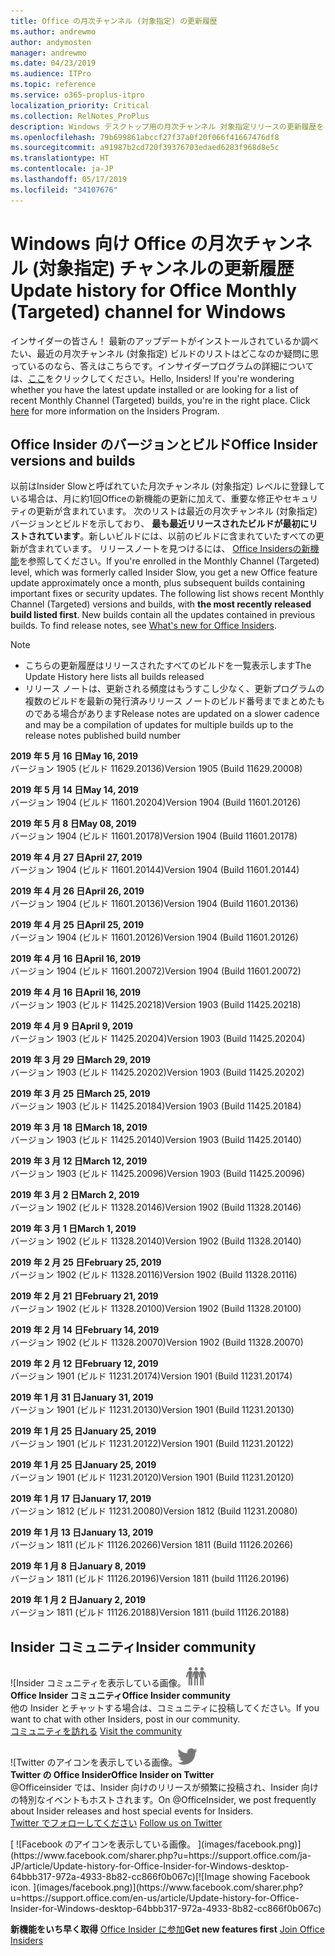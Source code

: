 ```yaml
---
title: Office の月次チャンネル (対象指定) の更新履歴
ms.author: andrewmo
author: andymosten
manager: andrewmo
ms.date: 04/23/2019
ms.audience: ITPro
ms.topic: reference
ms.service: o365-proplus-itpro
localization_priority: Critical
ms.collection: RelNotes_ProPlus
description: Windows デスクトップ用の月次チャンネル 対象指定リリースの更新履歴を Insider の皆様に提供します。
ms.openlocfilehash: 79b699861abccf27f37a0f20f066f41667476df8
ms.sourcegitcommit: a91987b2cd720f39376703edaed6283f968d8e5c
ms.translationtype: HT
ms.contentlocale: ja-JP
ms.lasthandoff: 05/17/2019
ms.locfileid: "34107676"
---
```

# <a name="update-history-for-office-monthly-targeted-channel-for-windows"></a><span data-ttu-id="59a4c-103">Windows 向け Office の月次チャンネル (対象指定) チャンネルの更新履歴</span><span class="sxs-lookup"><span data-stu-id="59a4c-103">Update history for Office Monthly (Targeted) channel for Windows</span></span>

<span data-ttu-id="59a4c-p101">インサイダーの皆さん！ 最新のアップデートがインストールされているか調べたい、最近の月次チャンネル (対象指定) ビルドのリストはどこなのか疑問に思っているのなら、答えはこちらです。インサイダープログラムの詳細については、[ここ](https://insider.office.com/)をクリックしてください。</span><span class="sxs-lookup"><span data-stu-id="59a4c-p101">Hello, Insiders! If you're wondering whether you have the latest update installed or are looking for a list of recent Monthly Channel (Targeted) builds, you're in the right place. Click [here](https://insider.office.com/) for more information on the Insiders Program.</span></span>

## <a name="office-insider-versions-and-builds"></a><span data-ttu-id="59a4c-107">Office Insider のバージョンとビルド</span><span class="sxs-lookup"><span data-stu-id="59a4c-107">Office Insider versions and builds</span></span>

<span data-ttu-id="59a4c-p102">以前はInsider Slowと呼ばれていた月次チャンネル (対象指定) レベルに登録している場合は、月に約1回Officeの新機能の更新に加えて、重要な修正やセキュリティの更新が含まれています。 次のリストは最近の月次チャンネル (対象指定) バージョンとビルドを示しており、 **最も最近リリースされたビルドが最初にリストされています**。新しいビルドには、以前のビルドに含まれていたすべての更新が含まれています。 リリースノートを見つけるには、 [Office Insidersの新機能](https://support.office.com/ja-JP/article/what-s-new-for-office-insiders-c152d1e2-96ff-4ce9-8c14-e74e13847a24)を参照してください。</span><span class="sxs-lookup"><span data-stu-id="59a4c-p102">If you're enrolled in the Monthly Channel (Targeted) level, which was formerly called Insider Slow, you get a new Office feature update approximately once a month, plus subsequent builds containing important fixes or security updates. The following list shows recent Monthly Channel (Targeted) versions and builds, with **the most recently released build listed first**. New builds contain all the updates contained in previous builds. To find release notes, see [What's new for Office Insiders](https://support.office.com/en-us/article/what-s-new-for-office-insiders-c152d1e2-96ff-4ce9-8c14-e74e13847a24).</span></span>

> [!NOTE]
> - <span data-ttu-id="59a4c-112">こちらの更新履歴はリリースされたすべてのビルドを一覧表示します</span><span class="sxs-lookup"><span data-stu-id="59a4c-112">The Update History here lists all builds released</span></span>
> - <span data-ttu-id="59a4c-113">リリース ノートは、更新される頻度はもうすこし少なく、更新プログラムの複数のビルドを最新の発行済みリリース ノートのビルド番号までまとめたものである場合があります</span><span class="sxs-lookup"><span data-stu-id="59a4c-113">Release notes are updated on a slower cadence and may be a compilation of updates for multiple builds up to the release notes published build number</span></span>

[//]: # (削除禁止)

<span data-ttu-id="59a4c-115">**2019 年 5 月 16 日**</span><span class="sxs-lookup"><span data-stu-id="59a4c-115">**May 16, 2019**</span></span><br/>
<span data-ttu-id="59a4c-116">バージョン 1905 (ビルド 11629.20136)</span><span class="sxs-lookup"><span data-stu-id="59a4c-116">Version 1905 (Build 11629.20008)</span></span><br/>

<span data-ttu-id="59a4c-117">**2019 年 5 月 14 日**</span><span class="sxs-lookup"><span data-stu-id="59a4c-117">**May 14, 2019**</span></span><br/>
<span data-ttu-id="59a4c-118">バージョン 1904 (ビルド 11601.20204)</span><span class="sxs-lookup"><span data-stu-id="59a4c-118">Version 1904 (Build 11601.20126)</span></span><br/>

<span data-ttu-id="59a4c-119">**2019 年 5 月 8 日**</span><span class="sxs-lookup"><span data-stu-id="59a4c-119">**May 08, 2019**</span></span><br/>
<span data-ttu-id="59a4c-120">バージョン 1904 (ビルド 11601.20178)</span><span class="sxs-lookup"><span data-stu-id="59a4c-120">Version 1904 (Build 11601.20178)</span></span><br/>

<span data-ttu-id="59a4c-121">**2019 年 4 月 27 日**</span><span class="sxs-lookup"><span data-stu-id="59a4c-121">**April 27, 2019**</span></span><br/>
<span data-ttu-id="59a4c-122">バージョン 1904 (ビルド 11601.20144)</span><span class="sxs-lookup"><span data-stu-id="59a4c-122">Version 1904 (Build 11601.20144)</span></span><br/>

<span data-ttu-id="59a4c-123">**2019 年 4 月 26 日**</span><span class="sxs-lookup"><span data-stu-id="59a4c-123">**April 26, 2019**</span></span><br/>
<span data-ttu-id="59a4c-124">バージョン 1904 (ビルド 11601.20136)</span><span class="sxs-lookup"><span data-stu-id="59a4c-124">Version 1904 (Build 11601.20136)</span></span><br/>

<span data-ttu-id="59a4c-125">**2019 年 4 月 25 日**</span><span class="sxs-lookup"><span data-stu-id="59a4c-125">**April 25, 2019**</span></span><br/>
<span data-ttu-id="59a4c-126">バージョン 1904 (ビルド 11601.20126)</span><span class="sxs-lookup"><span data-stu-id="59a4c-126">Version 1904 (Build 11601.20126)</span></span><br/>

<span data-ttu-id="59a4c-127">**2019 年 4 月 16 日**</span><span class="sxs-lookup"><span data-stu-id="59a4c-127">**April 16, 2019**</span></span><br/>
<span data-ttu-id="59a4c-128">バージョン 1904 (ビルド 11601.20072)</span><span class="sxs-lookup"><span data-stu-id="59a4c-128">Version 1904 (Build 11601.20072)</span></span><br/>

<span data-ttu-id="59a4c-129">**2019 年 4 月 16 日**</span><span class="sxs-lookup"><span data-stu-id="59a4c-129">**April 16, 2019**</span></span><br/>
<span data-ttu-id="59a4c-130">バージョン 1903 (ビルド 11425.20218)</span><span class="sxs-lookup"><span data-stu-id="59a4c-130">Version 1903 (Build 11425.20218)</span></span><br/>

<span data-ttu-id="59a4c-131">**2019 年 4 月 9 日**</span><span class="sxs-lookup"><span data-stu-id="59a4c-131">**April 9, 2019**</span></span><br/>
<span data-ttu-id="59a4c-132">バージョン 1903 (ビルド 11425.20204)</span><span class="sxs-lookup"><span data-stu-id="59a4c-132">Version 1903 (Build 11425.20204)</span></span><br/>

<span data-ttu-id="59a4c-133">**2019 年 3 月 29 日**</span><span class="sxs-lookup"><span data-stu-id="59a4c-133">**March 29, 2019**</span></span><br/> <span data-ttu-id="59a4c-134">バージョン 1903 (ビルド 11425.20202)</span><span class="sxs-lookup"><span data-stu-id="59a4c-134">Version 1903 (Build 11425.20202)</span></span><br/>

<span data-ttu-id="59a4c-135">**2019 年 3 月 25 日**</span><span class="sxs-lookup"><span data-stu-id="59a4c-135">**March 25, 2019**</span></span><br/> <span data-ttu-id="59a4c-136">バージョン 1903 (ビルド 11425.20184)</span><span class="sxs-lookup"><span data-stu-id="59a4c-136">Version 1903 (Build 11425.20184)</span></span><br/>

<span data-ttu-id="59a4c-137">**2019 年 3 月 18 日**</span><span class="sxs-lookup"><span data-stu-id="59a4c-137">**March 18, 2019**</span></span><br/> <span data-ttu-id="59a4c-138">バージョン 1903 (ビルド 11425.20140)</span><span class="sxs-lookup"><span data-stu-id="59a4c-138">Version 1903 (Build 11425.20140)</span></span><br/>

<span data-ttu-id="59a4c-139">**2019 年 3 月 12 日**</span><span class="sxs-lookup"><span data-stu-id="59a4c-139">**March 12, 2019**</span></span><br/> <span data-ttu-id="59a4c-140">バージョン 1903 (ビルド 11425.20096)</span><span class="sxs-lookup"><span data-stu-id="59a4c-140">Version 1903 (Build 11425.20096)</span></span><br/>

<span data-ttu-id="59a4c-141">**2019 年 3 月 2 日**</span><span class="sxs-lookup"><span data-stu-id="59a4c-141">**March 2, 2019**</span></span><br/> <span data-ttu-id="59a4c-142">バージョン 1902 (ビルド 11328.20146)</span><span class="sxs-lookup"><span data-stu-id="59a4c-142">Version 1902 (Build 11328.20146)</span></span><br/>

<span data-ttu-id="59a4c-143">**2019 年 3 月 1 日**</span><span class="sxs-lookup"><span data-stu-id="59a4c-143">**March 1, 2019**</span></span><br/> <span data-ttu-id="59a4c-144">バージョン 1902 (ビルド 11328.20140)</span><span class="sxs-lookup"><span data-stu-id="59a4c-144">Version 1902 (Build 11328.20140)</span></span><br/>

<span data-ttu-id="59a4c-145">**2019 年 2 月 25 日**</span><span class="sxs-lookup"><span data-stu-id="59a4c-145">**February 25, 2019**</span></span><br/> <span data-ttu-id="59a4c-146">バージョン 1902 (ビルド 11328.20116)</span><span class="sxs-lookup"><span data-stu-id="59a4c-146">Version 1902 (Build 11328.20116)</span></span><br/>

<span data-ttu-id="59a4c-147">**2019 年 2 月 21 日**</span><span class="sxs-lookup"><span data-stu-id="59a4c-147">**February 21, 2019**</span></span><br/> <span data-ttu-id="59a4c-148">バージョン 1902 (ビルド 11328.20100)</span><span class="sxs-lookup"><span data-stu-id="59a4c-148">Version 1902 (Build 11328.20100)</span></span><br/>

<span data-ttu-id="59a4c-149">**2019 年 2 月 14 日**</span><span class="sxs-lookup"><span data-stu-id="59a4c-149">**February 14, 2019**</span></span><br/> <span data-ttu-id="59a4c-150">バージョン 1902 (ビルド 11328.20070)</span><span class="sxs-lookup"><span data-stu-id="59a4c-150">Version 1902 (Build 11328.20070)</span></span><br/>

<span data-ttu-id="59a4c-151">**2019 年 2 月 12 日**</span><span class="sxs-lookup"><span data-stu-id="59a4c-151">**February 12, 2019**</span></span><br/> <span data-ttu-id="59a4c-152">バージョン 1901 (ビルド 11231.20174)</span><span class="sxs-lookup"><span data-stu-id="59a4c-152">Version 1901 (Build 11231.20174)</span></span><br/>

<span data-ttu-id="59a4c-153">**2019 年 1 月 31 日**</span><span class="sxs-lookup"><span data-stu-id="59a4c-153">**January 31, 2019**</span></span><br/> <span data-ttu-id="59a4c-154">バージョン 1901 (ビルド 11231.20130)</span><span class="sxs-lookup"><span data-stu-id="59a4c-154">Version 1901 (Build 11231.20130)</span></span><br/> 

<span data-ttu-id="59a4c-155">**2019 年 1 月 25 日**</span><span class="sxs-lookup"><span data-stu-id="59a4c-155">**January 25, 2019**</span></span><br/> <span data-ttu-id="59a4c-156">バージョン 1901 (ビルド 11231.20122)</span><span class="sxs-lookup"><span data-stu-id="59a4c-156">Version 1901 (Build 11231.20122)</span></span><br/> 

<span data-ttu-id="59a4c-157">**2019 年 1 月 25 日**</span><span class="sxs-lookup"><span data-stu-id="59a4c-157">**January 25, 2019**</span></span><br/> <span data-ttu-id="59a4c-158">バージョン 1901 (ビルド 11231.20120)</span><span class="sxs-lookup"><span data-stu-id="59a4c-158">Version 1901 (Build 11231.20120)</span></span><br/> 

<span data-ttu-id="59a4c-159">**2019 年 1 月 17 日**</span><span class="sxs-lookup"><span data-stu-id="59a4c-159">**January 17, 2019**</span></span><br/> <span data-ttu-id="59a4c-160">バージョン 1812 (ビルド 11231.20080)</span><span class="sxs-lookup"><span data-stu-id="59a4c-160">Version 1812 (Build 11231.20080)</span></span><br/> 

<span data-ttu-id="59a4c-161">**2019 年 1 月 13 日**</span><span class="sxs-lookup"><span data-stu-id="59a4c-161">**January 13, 2019**</span></span><br/> <span data-ttu-id="59a4c-162">バージョン 1811 (ビルド 11126.20266)</span><span class="sxs-lookup"><span data-stu-id="59a4c-162">Version 1811 (Build 11126.20266)</span></span><br/>

<span data-ttu-id="59a4c-163">**2019 年 1 月 8 日**</span><span class="sxs-lookup"><span data-stu-id="59a4c-163">**January 8, 2019**</span></span><br/> <span data-ttu-id="59a4c-164">バージョン 1811 (ビルド 11126.20196)</span><span class="sxs-lookup"><span data-stu-id="59a4c-164">Version 1811 (build 11126.20196)</span></span><br/> 

<span data-ttu-id="59a4c-165">**2019 年 1 月 2 日**</span><span class="sxs-lookup"><span data-stu-id="59a4c-165">**January 2, 2019**</span></span><br/> <span data-ttu-id="59a4c-166">バージョン 1811 (ビルド 11126.20188)</span><span class="sxs-lookup"><span data-stu-id="59a4c-166">Version 1811 (build 11126.20188)</span></span><br/> 


## <a name="insider-community"></a><span data-ttu-id="59a4c-167">Insider コミュニティ</span><span class="sxs-lookup"><span data-stu-id="59a4c-167">Insider community</span></span>

<span data-ttu-id="59a4c-168">![Insider コミュニティを表示している画像。</span><span class="sxs-lookup"><span data-stu-id="59a4c-168">![Image showing insider community.</span></span> ](images/insidercommunity.png)<br/>
<span data-ttu-id="59a4c-169">**Office Insider コミュニティ**</span><span class="sxs-lookup"><span data-stu-id="59a4c-169">**Office Insider community**</span></span><br/> <span data-ttu-id="59a4c-170">他の Insider とチャットする場合は、コミュニティに投稿してください。</span><span class="sxs-lookup"><span data-stu-id="59a4c-170">If you want to chat with other Insiders, post in our community.</span></span><br/><span data-ttu-id="59a4c-171"> 
[コミュニティを訪れる](https://go.microsoft.com/fwlink/?linkid=843493)</span><span class="sxs-lookup"><span data-stu-id="59a4c-171"> 
[Visit the community](https://go.microsoft.com/fwlink/?linkid=843493)</span></span><br/> 

<span data-ttu-id="59a4c-172">![Twitter のアイコンを表示している画像。</span><span class="sxs-lookup"><span data-stu-id="59a4c-172">![Image showing twitter icon.</span></span> ](images/twitter.png)<br/>
<span data-ttu-id="59a4c-173">**Twitter の Office Insider**</span><span class="sxs-lookup"><span data-stu-id="59a4c-173">**Office Insider on Twitter**</span></span><br/> <span data-ttu-id="59a4c-174">@Officeinsider では、Insider 向けのリリースが頻繁に投稿され、Insider 向けの特別なイベントもホストされます。</span><span class="sxs-lookup"><span data-stu-id="59a4c-174">On @OfficeInsider, we post frequently about Insider releases and host special events for Insiders.</span></span><br/><span data-ttu-id="59a4c-175"> 
[Twitter でフォローしてください](https://go.microsoft.com/fwlink/?linkid=717717)</span><span class="sxs-lookup"><span data-stu-id="59a4c-175"> 
[Follow us on Twitter](https://go.microsoft.com/fwlink/?linkid=717717)</span></span><br/> 

<span data-ttu-id="59a4c-176">
  [
  ![Facebook のアイコンを表示している画像。 ](images/facebook.png)](https://www.facebook.com/sharer.php?u=https://support.office.com/ja-JP/article/Update-history-for-Office-Insider-for-Windows-desktop-64bbb317-972a-4933-8b82-cc866f0b067c)</span><span class="sxs-lookup"><span data-stu-id="59a4c-176">[![Image showing Facebook icon. ](images/facebook.png)](https://www.facebook.com/sharer.php?u=https://support.office.com/en-us/article/Update-history-for-Office-Insider-for-Windows-desktop-64bbb317-972a-4933-8b82-cc866f0b067c)</span></span>       


<span data-ttu-id="59a4c-177">**新機能をいち早く取得**
[Office Insider に参加](https://insider.office.com/)</span><span class="sxs-lookup"><span data-stu-id="59a4c-177">**Get new features first**
[Join Office Insiders](https://insider.office.com/)</span></span>
